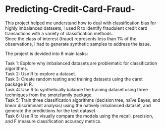 # Predicting-Credit-Card-Fraud-

This project helped me understand how to deal with classification bias for highly imbalanced datasets, I used R to identify fraudulent credit card transactions with a variety of classification methods. <br />
Since the class of interest (fraud) represents less than 1% of the observations, I had to generate synthetic samples to address the issue. <br />

The project is devided into 6 main tasks: <br />

Task 1: Explore why imbalanced datasets are problematic for classification algorithms. <br />
Task 2: Use R to explore a dataset.<br />
Task 3: Create random testing and training datasets using the caret package in R. <br />
Task 4: Use R to synthetically balance the training dataset using three techniques from the smotefamily package. <br />
Task 5: Train three classification algorithms (decision tree, naïve Bayes, and linear discriminant analysis) using the natively imbalanced dataset, and generate the predictions for the test dataset. <br />
Task 6: Use R to visually compare the models using the recall, precision, and F measure classification accuracy metrics. <br />
